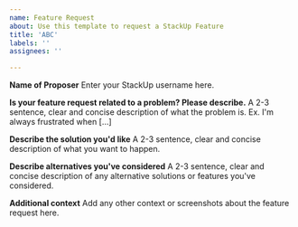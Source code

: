 ```yaml
---
name: Feature Request
about: Use this template to request a StackUp Feature
title: 'ABC'
labels: ''
assignees: ''

---
```


**Name of Proposer**
Enter your StackUp username here.

**Is your feature request related to a problem? Please describe.**
A 2-3 sentence, clear and concise description of what the problem is. Ex. I'm always frustrated when [...]

**Describe the solution you'd like**
A 2-3 sentence, clear and concise description of what you want to happen.

**Describe alternatives you've considered**
A 2-3 sentence, clear and concise description of any alternative solutions or features you've considered.

**Additional context**
Add any other context or screenshots about the feature request here.
